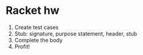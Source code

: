 # Racket hw
1. Create test cases
2. Stub: signature, purpose statement, header, stub
3. Complete the body
4. Profit!
